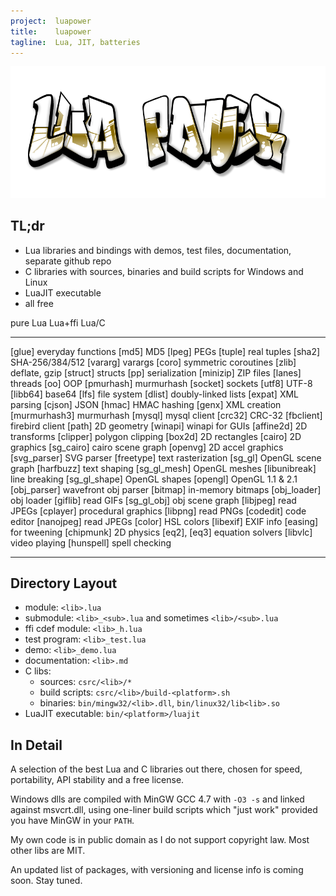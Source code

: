 ```yaml
---
project:  luapower
title:    luapower
tagline:  Lua, JIT, batteries
---
```


![](luapower.png)

## TL;dr

  * Lua libraries and bindings with demos, test files, documentation, separate github repo
  * C libraries with sources, binaries and build scripts for Windows and Linux
  * LuaJIT executable
  * all free

pure Lua                                        Lua+ffi                                         Lua/C
------------------ ---------------------------- ------------------ ---------------------------- ------------------ ----------------------------
[glue]             everyday functions           [md5]              MD5                          [lpeg]             PEGs
[tuple]            real tuples                  [sha2]             SHA-256/384/512              [vararg]           varargs
[coro]             symmetric coroutines         [zlib]             deflate, gzip                [struct]           structs
[pp]               serialization                [minizip]          ZIP files                    [lanes]            threads
[oo]               OOP                          [pmurhash]         murmurhash                   [socket]           sockets
[utf8]             UTF-8                        [libb64]           base64                       [lfs]              file system
[dlist]            doubly-linked lists          [expat]            XML parsing                  [cjson]            JSON
[hmac]             HMAC hashing                 [genx]             XML creation
[murmurhash3]      murmurhash                   [mysql]            mysql client
[crc32]            CRC-32                       [fbclient]         firebird client
[path]             2D geometry                  [winapi]           winapi for GUIs
[affine2d]         2D transforms                [clipper]          polygon clipping
[box2d]            2D rectangles                [cairo]            2D graphics
[sg_cairo]         cairo scene graph            [openvg]           2D accel graphics
[svg_parser]       SVG parser                   [freetype]         text rasterization
[sg_gl]            OpenGL scene graph           [harfbuzz]         text shaping
[sg_gl_mesh]       OpenGL meshes                [libunibreak]      line breaking
[sg_gl_shape]      OpenGL shapes                [opengl]           OpenGL 1.1 & 2.1
[obj_parser]       wavefront obj parser         [bitmap]           in-memory bitmaps
[obj_loader]       obj loader                   [giflib]           read GIFs
[sg_gl_obj]        obj scene graph              [libjpeg]          read JPEGs
[cplayer]          procedural graphics          [libpng]           read PNGs
[codedit]          code editor                  [nanojpeg]         read JPEGs
[color]            HSL colors                   [libexif]          EXIF info
[easing]           for tweening                 [chipmunk]         2D physics
[eq2], [eq3]       equation solvers             [libvlc]           video playing
                                                [hunspell]         spell checking
------------------ ---------------------------- ------------------ ---------------------------- ------------------ ----------------------------

## Directory Layout

  * module: `<lib>.lua`
  * submodule: `<lib>_<sub>.lua` and sometimes `<lib>/<sub>.lua`
  * ffi cdef module: `<lib>_h.lua`
  * test program: `<lib>_test.lua`
  * demo: `<lib>_demo.lua`
  * documentation: `<lib>.md`
  * C libs:
    * sources: `csrc/<lib>/*`
    * build scripts: `csrc/<lib>/build-<platform>.sh`
    * binaries: `bin/mingw32/<lib>.dll`, `bin/linux32/lib<lib>.so`
  * LuaJIT executable: `bin/<platform>/luajit`

## In Detail

A selection of the best Lua and C libraries out there, chosen for speed, portability, API stability and a free license.

Windows dlls are compiled with MinGW GCC 4.7 with `-O3 -s` and linked against msvcrt.dll,
using one-liner build scripts which "just work" provided you have MinGW in your `PATH`.

My own code is in public domain as I do not support copyright law. Most other libs are MIT.

An updated list of packages, with versioning and license info is coming soon. Stay tuned.


